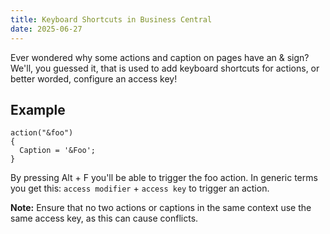 ```yaml
---
title: Keyboard Shortcuts in Business Central
date: 2025-06-27
---
```


Ever wondered why some actions and caption on pages have an & sign?
We'll, you guessed it, that is used to add keyboard shortcuts for actions, or better worded, configure an access key!

## Example

```al
action("&foo")
{
  Caption = '&Foo';
}
```

By pressing Alt  + F you'll be able to trigger the foo action.
In generic terms you get this: `access modifier` + `access key` to trigger an action.

**Note:**
Ensure that no two actions or captions in the same context use the same access key, as this can cause conflicts.
